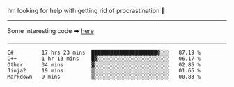 I’m looking for help with getting rid of procrastination 🤔

-----

Some interesting code :arrow_right: [here](https://github.com/zhen8838/playground)

-----

<!--START_SECTION:waka-->
```text
C#         17 hrs 23 mins  █████████████████████▓░░░   87.19 % 
C++        1 hr 13 mins    █▓░░░░░░░░░░░░░░░░░░░░░░░   06.17 % 
Other      34 mins         ▓░░░░░░░░░░░░░░░░░░░░░░░░   02.85 % 
Jinja2     19 mins         ▒░░░░░░░░░░░░░░░░░░░░░░░░   01.65 % 
Markdown   9 mins          ▒░░░░░░░░░░░░░░░░░░░░░░░░   00.83 % 
```
<!--END_SECTION:waka-->

<!--
**zhen8838/zhen8838** is a ✨ _special_ ✨ repository because its `README.md` (this file) appears on your GitHub profile.

Here are some ideas to get you started:

- 🔭 I’m currently working on ...
- 🌱 I’m currently learning ...
- 👯 I’m looking to collaborate on ...
 ...
- 💬 Ask me about ...
- 📫 How to reach me: ...
- 😄 Pronouns: ...
- ⚡ Fun fact: ...
-->
